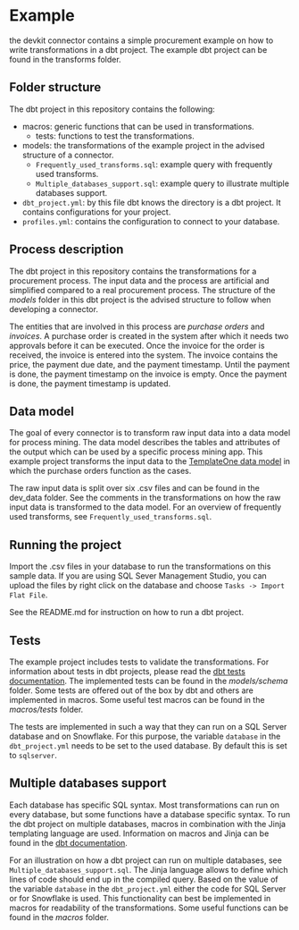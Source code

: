 # Example
the devkit connector contains a simple procurement example on how to write transformations in a dbt project. The example dbt project can be found in the transforms folder.

## Folder structure
The dbt project in this repository contains the following:
- macros: generic functions that can be used in transformations.
    - tests: functions to test the transformations.
- models: the transformations of the example project in the advised structure of a connector.
    - `Frequently_used_transforms.sql`: example query with frequently used transforms.
    - `Multiple_databases_support.sql`: example query to illustrate multiple databases support.
- `dbt_project.yml`: by this file dbt knows the directory is a dbt project. It contains configurations for your project.
- `profiles.yml`: contains the configuration to connect to your database.

## Process description
The dbt project in this repository contains the transformations for a procurement process. The input data and the process are artificial and simplified compared to a real procurement process. The structure of the *models* folder in this dbt project is the advised structure to follow when developing a connector.

The entities that are involved in this process are *purchase orders* and *invoices*. A purchase order is created in the system after which it needs two approvals before it can be executed. Once the invoice for the order is received, the invoice is entered into the system. The invoice contains the price, the payment due date, and the payment timestamp. Until the payment is done, the payment timestamp on the invoice is empty. Once the payment is done, the payment timestamp is updated.

## Data model
The goal of every connector is to transform raw input data into a data model for process mining. The data model describes the tables and attributes of the output which can be used by a specific process mining app. This example project transforms the input data to the [TemplateOne data model](https://docs.uipath.com/process-mining/docs/input-tables-of-templateone-10) in which the purchase orders function as the cases.

The raw input data is split over six .csv files and can be found in the dev_data folder. See the comments in the transformations on how the raw input data is transformed to the data model. For an overview of frequently used transforms, see `Frequently_used_transforms.sql`.

## Running the project
Import the .csv files in your database to run the transformations on this sample data. If you are using SQL Sever Management Studio, you can upload the files by right click on the database and choose `Tasks -> Import Flat File`.

See the README.md for instruction on how to run a dbt project.

## Tests
The example project includes tests to validate the transformations. For information about tests in dbt projects, please read the [dbt tests documentation](https://docs.getdbt.com/docs/building-a-dbt-project/tests). The implemented tests can be found in the *models/schema* folder. Some tests are offered out of the box by dbt and others are implemented in macros. Some useful test macros can be found in the *macros/tests* folder.

The tests are implemented in such a way that they can run on a SQL Server database and on Snowflake. For this purpose, the variable `database` in the `dbt_project.yml` needs to be set to the used database. By default this is set to `sqlserver`. 

## Multiple databases support
Each database has specific SQL syntax. Most transformations can run on every database, but some functions have a database specific syntax. To run the dbt project on multiple databases, macros in combination with the Jinja templating language are used. Information on macros and Jinja can be found in the [dbt documentation](https://docs.getdbt.com/docs/building-a-dbt-project/jinja-macros).

For an illustration on how a dbt project can run on multiple databases, see `Multiple_databases_support.sql`. The Jinja language allows to define which lines of code should end up in the compiled query. Based on the value of the variable `database` in the `dbt_project.yml` either the code for SQL Server or for Snowflake is used. This functionality can best be implemented in macros for readability of the transformations. Some useful functions can be found in the *macros* folder.
